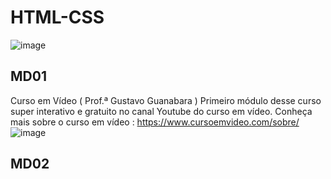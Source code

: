# HTML-CSS 
![image](https://user-images.githubusercontent.com/87583186/171689878-de221f29-2618-4d32-8fbd-887e3277b727.png)

## MD01
Curso em Vídeo ( Prof.ª Gustavo Guanabara )
Primeiro módulo desse curso super interativo e gratuito no canal Youtube do curso em vídeo.
Conheça mais sobre o curso em vídeo : https://www.cursoemvideo.com/sobre/
![image](https://user-images.githubusercontent.com/87583186/162248190-89cfb2e6-eac0-46f4-9397-86e0b6df5e44.png)

## MD02
